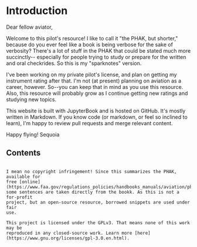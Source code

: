 # Introduction

Dear fellow aviator,

Welcome to this pilot's resource! I like to call it "the PHAK, but shorter,"
because do you ever feel like a book is being verbose for the sake of verbosity?
There's a lot of stuff in the PHAK that could be stated much more succinctly--
especially for people trying to study or prepare for the written and oral 
checkrides. So this is my "sparknotes" version.

I've been working on my private pilot's license, and plan on getting my
instrument rating after that. I'm not (at present) planning on aviation as a
career, however. So--you can keep that in mind as you use this resource. Also, 
this resource will probably grow as I continue getting new ratings and studying 
new topics.

This website is built with JupyterBook and is hosted on GitHub. It's mostly 
written in Markdown. If you know code (or markdown, or feel so inclined to
learn), I'm happy to review pull requests and merge relevant content.

Happy flying!
Sequoia

## Contents

```{tableofcontents}
```

```{note}
I mean no copyright infringement! Since this summarizes the PHAK, available for
free [online](https://www.faa.gov/regulations_policies/handbooks_manuals/aviation/phak), 
some sentences are taken directly from the bookk. As this is not a for-profit
project, but an open-source resource, borrowed snippets are used under fair 
use.

This project is licensed under the GPLv3. That means none of this work may be
reproduced in any closed-source work. Learn more [here](https://www.gnu.org/licenses/gpl-3.0.en.html).
```
